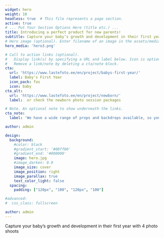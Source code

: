 ```yaml
---
widget: hero
weight: 10
headless: true  # This file represents a page section.
active: true
# ... Put Your Section Options Here (title etc.) ...
title: Introducing a perfect product for new parents!
subtitle: Capture your baby’s growth and development in their first year with 4 photo shoots
# Hero image (optional). Enter filename of an image in the assets/media/ folder.
hero_media: 'hero3.png'

# Call to action links (optional).
#   Display link(s) by specifying a URL and label below. Icon is optional for `cta`.
#   Remove a link/note by deleting a cta/note block.
cta:
  url: 'https://www.lastefoto.ee/en/project/babys-first-year/'
  label: Baby's First Year
  icon_pack: fas
  icon: baby
cta_alt:
  url: 'https://www.lastefoto.ee/en/project/newborn/'
  label:  or check the newborn photo session packages

# Note. An optional note to show underneath the links.
cta_note:
  label: 'We have a wide range of props and backdrops available, so you can create a truly unique photo session'

author: admin

design:
  background:
    #color: black
    #gradient_start: '#00ff00'
    #gradient_end: '#000000'
    image: hero.jpg
    #image_darken: 0.9
    image_size: cover
    image_position: right
    image_parallax: true
    text_color_light: false
  spacing:
    padding: ["120px", "100", "120px", "100"]

#advanced:
#  css_class: fullscreen

author: admin
---
```

Capture your baby’s growth and development in their first year with 4 photo shoots